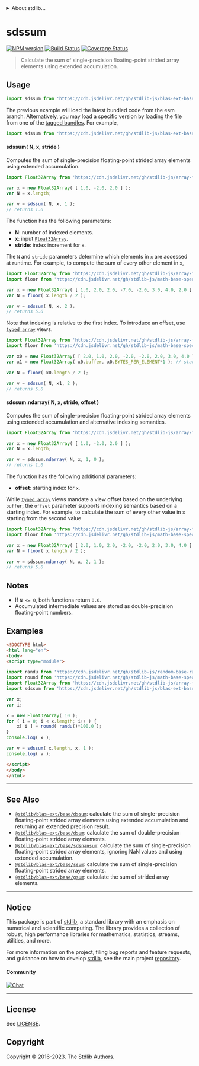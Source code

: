 <!--

@license Apache-2.0

Copyright (c) 2020 The Stdlib Authors.

Licensed under the Apache License, Version 2.0 (the "License");
you may not use this file except in compliance with the License.
You may obtain a copy of the License at

   http://www.apache.org/licenses/LICENSE-2.0

Unless required by applicable law or agreed to in writing, software
distributed under the License is distributed on an "AS IS" BASIS,
WITHOUT WARRANTIES OR CONDITIONS OF ANY KIND, either express or implied.
See the License for the specific language governing permissions and
limitations under the License.

-->


<details>
  <summary>
    About stdlib...
  </summary>
  <p>We believe in a future in which the web is a preferred environment for numerical computation. To help realize this future, we've built stdlib. stdlib is a standard library, with an emphasis on numerical and scientific computation, written in JavaScript (and C) for execution in browsers and in Node.js.</p>
  <p>The library is fully decomposable, being architected in such a way that you can swap out and mix and match APIs and functionality to cater to your exact preferences and use cases.</p>
  <p>When you use stdlib, you can be absolutely certain that you are using the most thorough, rigorous, well-written, studied, documented, tested, measured, and high-quality code out there.</p>
  <p>To join us in bringing numerical computing to the web, get started by checking us out on <a href="https://github.com/stdlib-js/stdlib">GitHub</a>, and please consider <a href="https://opencollective.com/stdlib">financially supporting stdlib</a>. We greatly appreciate your continued support!</p>
</details>

# sdssum

[![NPM version][npm-image]][npm-url] [![Build Status][test-image]][test-url] [![Coverage Status][coverage-image]][coverage-url] <!-- [![dependencies][dependencies-image]][dependencies-url] -->

> Calculate the sum of single-precision floating-point strided array elements using extended accumulation.

<section class="intro">

</section>

<!-- /.intro -->



<section class="usage">

## Usage

```javascript
import sdssum from 'https://cdn.jsdelivr.net/gh/stdlib-js/blas-ext-base-sdssum@esm/index.mjs';
```
The previous example will load the latest bundled code from the esm branch. Alternatively, you may load a specific version by loading the file from one of the [tagged bundles](https://github.com/stdlib-js/blas-ext-base-sdssum/tags). For example,

```javascript
import sdssum from 'https://cdn.jsdelivr.net/gh/stdlib-js/blas-ext-base-sdssum@v0.1.0-esm/index.mjs';
```

#### sdssum( N, x, stride )

Computes the sum of single-precision floating-point strided array elements using extended accumulation.

```javascript
import Float32Array from 'https://cdn.jsdelivr.net/gh/stdlib-js/array-float32@esm/index.mjs';

var x = new Float32Array( [ 1.0, -2.0, 2.0 ] );
var N = x.length;

var v = sdssum( N, x, 1 );
// returns 1.0
```

The function has the following parameters:

-   **N**: number of indexed elements.
-   **x**: input [`Float32Array`][@stdlib/array/float32].
-   **stride**: index increment for `x`.

The `N` and `stride` parameters determine which elements in `x` are accessed at runtime. For example, to compute the sum of every other element in `x`,

```javascript
import Float32Array from 'https://cdn.jsdelivr.net/gh/stdlib-js/array-float32@esm/index.mjs';
import floor from 'https://cdn.jsdelivr.net/gh/stdlib-js/math-base-special-floor@esm/index.mjs';

var x = new Float32Array( [ 1.0, 2.0, 2.0, -7.0, -2.0, 3.0, 4.0, 2.0 ] );
var N = floor( x.length / 2 );

var v = sdssum( N, x, 2 );
// returns 5.0
```

Note that indexing is relative to the first index. To introduce an offset, use [`typed array`][mdn-typed-array] views.

<!-- eslint-disable stdlib/capitalized-comments -->

```javascript
import Float32Array from 'https://cdn.jsdelivr.net/gh/stdlib-js/array-float32@esm/index.mjs';
import floor from 'https://cdn.jsdelivr.net/gh/stdlib-js/math-base-special-floor@esm/index.mjs';

var x0 = new Float32Array( [ 2.0, 1.0, 2.0, -2.0, -2.0, 2.0, 3.0, 4.0 ] );
var x1 = new Float32Array( x0.buffer, x0.BYTES_PER_ELEMENT*1 ); // start at 2nd element

var N = floor( x0.length / 2 );

var v = sdssum( N, x1, 2 );
// returns 5.0
```

#### sdssum.ndarray( N, x, stride, offset )

Computes the sum of single-precision floating-point strided array elements using extended accumulation and alternative indexing semantics.

```javascript
import Float32Array from 'https://cdn.jsdelivr.net/gh/stdlib-js/array-float32@esm/index.mjs';

var x = new Float32Array( [ 1.0, -2.0, 2.0 ] );
var N = x.length;

var v = sdssum.ndarray( N, x, 1, 0 );
// returns 1.0
```

The function has the following additional parameters:

-   **offset**: starting index for `x`.

While [`typed array`][mdn-typed-array] views mandate a view offset based on the underlying `buffer`, the `offset` parameter supports indexing semantics based on a starting index. For example, to calculate the sum of every other value in `x` starting from the second value

```javascript
import Float32Array from 'https://cdn.jsdelivr.net/gh/stdlib-js/array-float32@esm/index.mjs';
import floor from 'https://cdn.jsdelivr.net/gh/stdlib-js/math-base-special-floor@esm/index.mjs';

var x = new Float32Array( [ 2.0, 1.0, 2.0, -2.0, -2.0, 2.0, 3.0, 4.0 ] );
var N = floor( x.length / 2 );

var v = sdssum.ndarray( N, x, 2, 1 );
// returns 5.0
```

</section>

<!-- /.usage -->

<section class="notes">

## Notes

-   If `N <= 0`, both functions return `0.0`.
-   Accumulated intermediate values are stored as double-precision floating-point numbers.

</section>

<!-- /.notes -->

<section class="examples">

## Examples

<!-- eslint no-undef: "error" -->

```html
<!DOCTYPE html>
<html lang="en">
<body>
<script type="module">

import randu from 'https://cdn.jsdelivr.net/gh/stdlib-js/random-base-randu@esm/index.mjs';
import round from 'https://cdn.jsdelivr.net/gh/stdlib-js/math-base-special-round@esm/index.mjs';
import Float32Array from 'https://cdn.jsdelivr.net/gh/stdlib-js/array-float32@esm/index.mjs';
import sdssum from 'https://cdn.jsdelivr.net/gh/stdlib-js/blas-ext-base-sdssum@esm/index.mjs';

var x;
var i;

x = new Float32Array( 10 );
for ( i = 0; i < x.length; i++ ) {
    x[ i ] = round( randu()*100.0 );
}
console.log( x );

var v = sdssum( x.length, x, 1 );
console.log( v );

</script>
</body>
</html>
```

</section>

<!-- /.examples -->

<section class="references">

</section>

<!-- /.references -->

<!-- Section for related `stdlib` packages. Do not manually edit this section, as it is automatically populated. -->

<section class="related">

* * *

## See Also

-   <span class="package-name">[`@stdlib/blas-ext/base/dssum`][@stdlib/blas/ext/base/dssum]</span><span class="delimiter">: </span><span class="description">calculate the sum of single-precision floating-point strided array elements using extended accumulation and returning an extended precision result.</span>
-   <span class="package-name">[`@stdlib/blas-ext/base/dsum`][@stdlib/blas/ext/base/dsum]</span><span class="delimiter">: </span><span class="description">calculate the sum of double-precision floating-point strided array elements.</span>
-   <span class="package-name">[`@stdlib/blas-ext/base/sdsnansum`][@stdlib/blas/ext/base/sdsnansum]</span><span class="delimiter">: </span><span class="description">calculate the sum of single-precision floating-point strided array elements, ignoring NaN values and using extended accumulation.</span>
-   <span class="package-name">[`@stdlib/blas-ext/base/ssum`][@stdlib/blas/ext/base/ssum]</span><span class="delimiter">: </span><span class="description">calculate the sum of single-precision floating-point strided array elements.</span>
-   <span class="package-name">[`@stdlib/blas-ext/base/gsum`][@stdlib/blas/ext/base/gsum]</span><span class="delimiter">: </span><span class="description">calculate the sum of strided array elements.</span>

</section>

<!-- /.related -->

<!-- Section for all links. Make sure to keep an empty line after the `section` element and another before the `/section` close. -->


<section class="main-repo" >

* * *

## Notice

This package is part of [stdlib][stdlib], a standard library with an emphasis on numerical and scientific computing. The library provides a collection of robust, high performance libraries for mathematics, statistics, streams, utilities, and more.

For more information on the project, filing bug reports and feature requests, and guidance on how to develop [stdlib][stdlib], see the main project [repository][stdlib].

#### Community

[![Chat][chat-image]][chat-url]

---

## License

See [LICENSE][stdlib-license].


## Copyright

Copyright &copy; 2016-2023. The Stdlib [Authors][stdlib-authors].

</section>

<!-- /.stdlib -->

<!-- Section for all links. Make sure to keep an empty line after the `section` element and another before the `/section` close. -->

<section class="links">

[npm-image]: http://img.shields.io/npm/v/@stdlib/blas-ext-base-sdssum.svg
[npm-url]: https://npmjs.org/package/@stdlib/blas-ext-base-sdssum

[test-image]: https://github.com/stdlib-js/blas-ext-base-sdssum/actions/workflows/test.yml/badge.svg?branch=v0.1.0
[test-url]: https://github.com/stdlib-js/blas-ext-base-sdssum/actions/workflows/test.yml?query=branch:v0.1.0

[coverage-image]: https://img.shields.io/codecov/c/github/stdlib-js/blas-ext-base-sdssum/main.svg
[coverage-url]: https://codecov.io/github/stdlib-js/blas-ext-base-sdssum?branch=main

<!--

[dependencies-image]: https://img.shields.io/david/stdlib-js/blas-ext-base-sdssum.svg
[dependencies-url]: https://david-dm.org/stdlib-js/blas-ext-base-sdssum/main

-->

[chat-image]: https://img.shields.io/gitter/room/stdlib-js/stdlib.svg
[chat-url]: https://app.gitter.im/#/room/#stdlib-js_stdlib:gitter.im

[stdlib]: https://github.com/stdlib-js/stdlib

[stdlib-authors]: https://github.com/stdlib-js/stdlib/graphs/contributors

[umd]: https://github.com/umdjs/umd
[es-module]: https://developer.mozilla.org/en-US/docs/Web/JavaScript/Guide/Modules

[deno-url]: https://github.com/stdlib-js/blas-ext-base-sdssum/tree/deno
[umd-url]: https://github.com/stdlib-js/blas-ext-base-sdssum/tree/umd
[esm-url]: https://github.com/stdlib-js/blas-ext-base-sdssum/tree/esm
[branches-url]: https://github.com/stdlib-js/blas-ext-base-sdssum/blob/main/branches.md

[stdlib-license]: https://raw.githubusercontent.com/stdlib-js/blas-ext-base-sdssum/main/LICENSE

[@stdlib/array/float32]: https://github.com/stdlib-js/array-float32/tree/esm

[mdn-typed-array]: https://developer.mozilla.org/en-US/docs/Web/JavaScript/Reference/Global_Objects/TypedArray

<!-- <related-links> -->

[@stdlib/blas/ext/base/dssum]: https://github.com/stdlib-js/blas-ext-base-dssum/tree/esm

[@stdlib/blas/ext/base/dsum]: https://github.com/stdlib-js/blas-ext-base-dsum/tree/esm

[@stdlib/blas/ext/base/sdsnansum]: https://github.com/stdlib-js/blas-ext-base-sdsnansum/tree/esm

[@stdlib/blas/ext/base/ssum]: https://github.com/stdlib-js/blas-ext-base-ssum/tree/esm

[@stdlib/blas/ext/base/gsum]: https://github.com/stdlib-js/blas-ext-base-gsum/tree/esm

<!-- </related-links> -->

</section>

<!-- /.links -->
